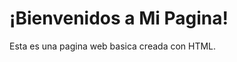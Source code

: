 <!DOCTYPE html>
<html lang="es">
<head>
	<meta charset="UTF-8">
	<meta name="viewport" content="width=decive-width, initial=scale=1.0">
	<title>Mi pagina Web Basica</title>
</head>
<body>
	<h1>¡Bienvenidos a Mi Pagina!</h1>
	<p>Esta es una pagina web basica creada con HTML.</p>
</body>
</html>
